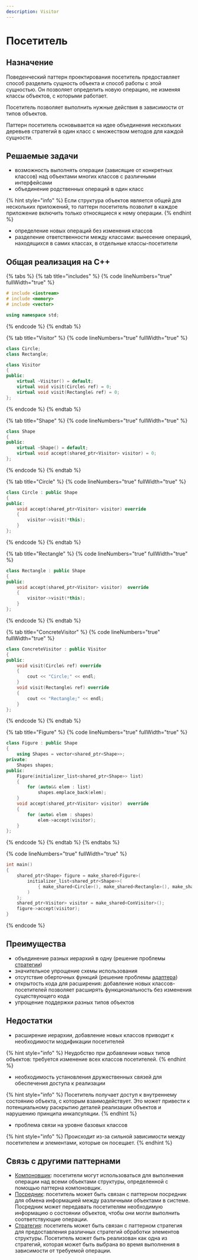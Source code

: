 ```yaml
---
description: Visitor
---
```


# Посетитель

## Назначение

Поведенческий паттерн проектирования посетитель предоставляет способ разделить сущность объекта и способ работы с этой сущностью. Он позволяет определить новую операцию, не изменяя классы объектов, с которыми работает.

Посетитель позволяет выполнить нужные действия в зависимости от типов объектов.

Паттерн посетитель основывается на идее объединения нескольких деревьев стратегий в один класс с множеством методов для каждой сущности.

## Решаемые задачи

* возможность выполнять операции (зависящие от конкретных классов) над объектами многих классов с различными интерфейсами
* объединение родственных операций в один класс

{% hint style="info" %}
Если структура объектов является общей для нескольких приложений, то паттерн посетитель позволит в каждое приложение включить только относящиеся к нему операции.
{% endhint %}

* определение новых операций без изменения классов
* разделение ответственности между классами: вынесение операций, находящихся в самих классах, в отдельные классы-посетители

## Общая реализация на C++

{% tabs %}
{% tab title="includes" %}
{% code lineNumbers="true" fullWidth="true" %}
```cpp
# include <iostream>
# include <memory>
# include <vector>

using namespace std;
```
{% endcode %}
{% endtab %}

{% tab title="Visitor" %}
{% code lineNumbers="true" fullWidth="true" %}
```cpp
class Circle;
class Rectangle;

class Visitor
{
public:
    virtual ~Visitor() = default;
    virtual void visit(Circle& ref) = 0;
    virtual void visit(Rectangle& ref) = 0;
};
```
{% endcode %}
{% endtab %}

{% tab title="Shape" %}
{% code lineNumbers="true" fullWidth="true" %}
```cpp
class Shape
{
public:
    virtual ~Shape() = default;
    virtual void accept(shared_ptr<Visitor> visitor) = 0;
};
```
{% endcode %}
{% endtab %}

{% tab title="Circle" %}
{% code lineNumbers="true" fullWidth="true" %}
```cpp
class Circle : public Shape
{
public:
    void accept(shared_ptr<Visitor> visitor) override 
    { 
        visitor->visit(*this); 
    }
};
```
{% endcode %}
{% endtab %}

{% tab title="Rectangle" %}
{% code lineNumbers="true" fullWidth="true" %}
```cpp
class Rectangle : public Shape
{
public:
    void accept(shared_ptr<Visitor> visitor)  override 
    { 
        visitor->visit(*this); 
    }
};
```
{% endcode %}
{% endtab %}

{% tab title="ConcreteVisitor" %}
{% code lineNumbers="true" fullWidth="true" %}
```cpp
class ConcreteVisitor : public Visitor
{
public:
    void visit(Circle& ref) override 
    { 
        cout << "Circle;" << endl; 
    }
    void visit(Rectangle& ref) override 
    { 
        cout << "Rectangle;" << endl; 
    }
};
```
{% endcode %}
{% endtab %}

{% tab title="Figure" %}
{% code lineNumbers="true" fullWidth="true" %}
```cpp
class Figure : public Shape
{
    using Shapes = vector<shared_ptr<Shape>>;
private:
    Shapes shapes;
public:
    Figure(initializer_list<shared_ptr<Shape>> list)
    {
        for (auto&& elem : list)
            shapes.emplace_back(elem);
    }
    void accept(shared_ptr<Visitor> visitor)  override
    {
        for (auto& elem : shapes)
            elem->accept(visitor);
    }
};
```
{% endcode %}
{% endtab %}
{% endtabs %}

{% code lineNumbers="true" fullWidth="true" %}
```cpp
int main()
{
    shared_ptr<Shape> figure = make_shared<Figure>(
        initializer_list<shared_ptr<Shape>>(
            { make_shared<Circle>(), make_shared<Rectangle>(), make_shared<Circle>() }
        )
    );
    shared_ptr<Visitor> visitor = make_shared<ConVisitor>();
    figure->accept(visitor);
}
```
{% endcode %}

## Преимущества

* объединение разных иерархий в одну (решение проблемы [стратегии](../strategy.md))
* значительное упрощение схемы использования
* отсутствие оберточных функций (решение проблемы [адаптера](../../structural-patterns/adapter/))
* открытость кода для расширения: добавление новых классов-посетителей позволяет расширять функциональность без изменения существующего кода
* упрощение поддержки разных типов объектов

## Недостатки

* расширение иерархии, добавление новых классов приводит к необходимости модификации посетителей

{% hint style="info" %}
Неудобство при добавлении новых типов объектов: требуется изменение всех классов посетителей.
{% endhint %}

* необходимость установления дружественных связей для обеспечения доступа к реализации

{% hint style="info" %}
Посетитель получает доступ к внутреннему состоянию объекта, с которым взаимодействует. Это может привести к потенциальному раскрытию деталей реализации объектов и нарушению принципа инкапсуляции.
{% endhint %}

* проблема связи на уровне базовых классов

{% hint style="info" %}
Происходит из-за сильной зависимости между посетителем и элементами, которые он посещает.
{% endhint %}

## Связь с другими паттернами

* [Компоновщик](../../structural-patterns/composite.md): посетители могут использоваться для выполнения операции над всеми объектами структуры, определенной с помощью паттерна компоновщик.
* [Посредник](../opekun.md): посетитель может быть связан с паттерном посредник для обмена информацией между различными объектами в системе. Посредник может передавать посетителям необходимую информацию о состоянии объектов, чтобы они могли выполнить соответствующие операции.
* [Стратегия](../strategy.md): посетитель может быть связан с паттерном стратегия для предоставления различных стратегий обработки элементов структуры. Посетитель может быть реализован как одна из стратегий, которая может быть выбрана во время выполнения в зависимости от требуемой операции.
